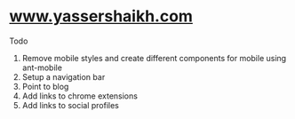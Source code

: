# www.yassershaikh.com

Todo
1. Remove mobile styles and create different components for mobile using ant-mobile
2. Setup a navigation bar
3. Point to blog
4. Add links to chrome extensions
5. Add links to social profiles
